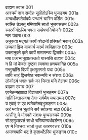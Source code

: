 ब्राह्मण उवाच	001    
आश्चर्यं नात्र सन्देहः सुप्रीतोऽस्मि भुजङ्गम	001a  
अन्वर्थोपगतैर्वाक्यैः पन्थानं चास्मि दर्शितः	001c  
स्वस्ति तेऽस्तु गमिष्यामि साधो भुजगसत्तम	002a  
स्मरणीयोऽस्मि भवता सम्प्रेषणनियोजनैः	002c  
नाग उवाच	003    
अनुक्त्वा मद्गतं कार्यं क्वेदानीं प्रस्थितो भवान्	003a  
उच्यतां द्विज यत्कार्यं यदर्थं त्वमिहागतः	003c  
उक्तानुक्ते कृते कार्ये मामामन्त्र्य द्विजर्षभ	004a  
मया प्रत्यभ्यनुज्ञातस्ततो यास्यसि ब्राह्मण	004c  
न हि मां केवलं दृष्ट्वा त्यक्त्वा प्रणयवानिह	005a  
गन्तुमर्हसि विप्रर्षे वृक्षमूलगतो यथा	005c  
त्वयि चाहं द्विजश्रेष्ठ भवान्मयि न संशयः	006a  
लोकोऽयं भवतः सर्वः का चिन्ता मयि तेऽनघ	006c  
ब्राह्मण उवाच	007    
एवमेतन्महाप्राज्ञ विज्ञातार्थ भुजङ्गम	007a  
नातिरिक्तास्त्वया देवाः सर्वथैव यथातथम्	007c  
य एवाहं स एव त्वमेवमेतद्भुजङ्गम	008a  
अहं भवांश्च भूतानि सर्वे सर्वत्रगाः सदा	008c  
आसीत्तु मे भोगपते संशयः पुण्यसञ्चये	009a  
सोऽहमुञ्छव्रतं साधो चरिष्याम्यर्थदर्शनम्	009c  
एष मे निश्चयः साधो कृतः कारणवत्तरः	010a  
आमन्त्रयामि भद्रं ते कृतार्थोऽस्मि भुजङ्गम	010c  
